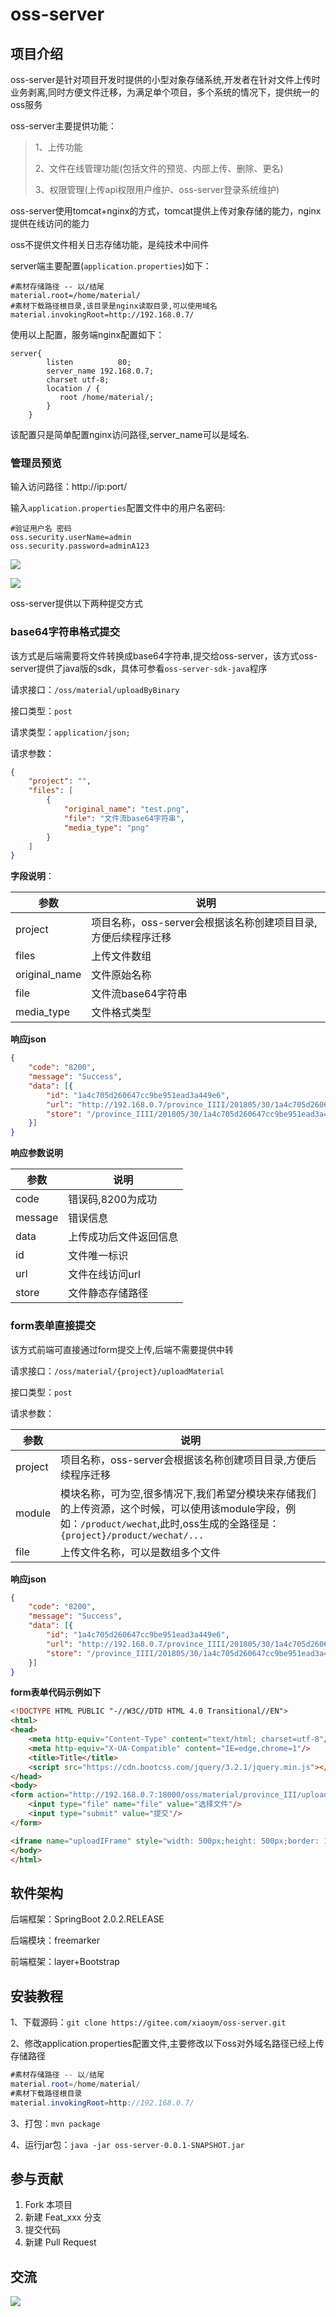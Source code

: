 # oss-server

## 项目介绍

oss-server是针对项目开发时提供的小型对象存储系统,开发者在针对文件上传时业务剥离,同时方便文件迁移，为满足单个项目，多个系统的情况下，提供统一的oss服务

oss-server主要提供功能：

>  1、上传功能
>
> 2、文件在线管理功能(包括文件的预览、内部上传、删除、更名)
>
> 3、权限管理(上传api权限用户维护、oss-server登录系统维护)

oss-server使用tomcat+nginx的方式，tomcat提供上传对象存储的能力，nginx提供在线访问的能力

oss不提供文件相关日志存储功能，是纯技术中间件

server端主要配置(`application.properties`)如下：

```properties
#素材存储路径 -- 以/结尾
material.root=/home/material/
#素材下载路径根目录,该目录是nginx读取目录,可以使用域名
material.invokingRoot=http://192.168.0.7/
```

使用以上配置，服务端nginx配置如下：

```nginx
server{
        listen          80;
        server_name 192.168.0.7;
        charset utf-8;
        location / {
           root /home/material/;
        }
    }
```

该配置只是简单配置nginx访问路径,server_name可以是域名.

### 管理员预览

输入访问路径：http://ip:port/

输入`application.properties`配置文件中的用户名密码:

```text
#验证用户名 密码
oss.security.userName=admin
oss.security.password=adminA123
```

![](static/oss4.png)

![](static/oss5.png)

oss-server提供以下两种提交方式

### base64字符串格式提交

该方式是后端需要将文件转换成base64字符串,提交给oss-server，该方式oss-server提供了java版的sdk，具体可参看`oss-server-sdk-java`程序

请求接口：`/oss/material/uploadByBinary`

接口类型：`post`

请求类型：`application/json;`

请求参数：

```json
{
    "project": "",
    "files": [
        {
            "original_name": "test.png",
            "file": "文件流base64字符串",
            "media_type": "png"
        }
    ]
}
```

**字段说明**：

| 参数          | 说明                                                         |
| ------------- | ------------------------------------------------------------ |
| project       | 项目名称，oss-server会根据该名称创建项目目录,方便后续程序迁移 |
| files         | 上传文件数组                                                 |
| original_name | 文件原始名称                                                 |
| file          | 文件流base64字符串                                           |
| media_type    | 文件格式类型                                                 |

**响应json**

```json
{
    "code": "8200",
    "message": "Success",
    "data": [{
        "id": "1a4c705d260647cc9be951ead3a449e6",
        "url": "http://192.168.0.7/province_IIII/201805/30/1a4c705d260647cc9be951ead3a449e6.jpg",
        "store": "/province_IIII/201805/30/1a4c705d260647cc9be951ead3a449e6.jpg"
    }]
}
```

**响应参数说明**

| 参数    | 说明                   |
| ------- | ---------------------- |
| code    | 错误码,8200为成功      |
| message | 错误信息               |
| data    | 上传成功后文件返回信息 |
| id      | 文件唯一标识           |
| url     | 文件在线访问url        |
| store   | 文件静态存储路径       |

### form表单直接提交

该方式前端可直接通过form提交上传,后端不需要提供中转

请求接口：`/oss/material/{project}/uploadMaterial`

接口类型：`post`

请求参数：

| 参数    | 说明                                                         |
| ------- | ------------------------------------------------------------ |
| project | 项目名称，oss-server会根据该名称创建项目目录,方便后续程序迁移 |
| module  | 模块名称，可为空,很多情况下,我们希望分模块来存储我们的上传资源，这个时候，可以使用该module字段，例如：`/product/wechat`,此时,oss生成的全路径是：`{project}/product/wechat/...` |
| file    | 上传文件名称，可以是数组多个文件                             |

**响应json**

```json
{
    "code": "8200",
    "message": "Success",
    "data": [{
        "id": "1a4c705d260647cc9be951ead3a449e6",
        "url": "http://192.168.0.7/province_IIII/201805/30/1a4c705d260647cc9be951ead3a449e6.jpg",
        "store": "/province_IIII/201805/30/1a4c705d260647cc9be951ead3a449e6.jpg"
    }]
}
```

**form表单代码示例如下**

```html
<!DOCTYPE HTML PUBLIC "-//W3C//DTD HTML 4.0 Transitional//EN">
<html>
<head>
    <meta http-equiv="Content-Type" content="text/html; charset=utf-8"/>
    <meta http-equiv="X-UA-Compatible" content="IE=edge,chrome=1"/>
    <title>Title</title>
    <script src="https://cdn.bootcss.com/jquery/3.2.1/jquery.min.js"></script>
</head>
<body>
<form action="http://192.168.0.7:18000/oss/material/province_III/uploadMaterial" method="post" enctype="multipart/form-data" target="uploadIFrame">
    <input type="file" name="file" value="选择文件"/>
    <input type="submit" value="提交"/>
</form>

<iframe name="uploadIFrame" style="width: 500px;height: 500px;border: 1px solid gray;"></iframe>
</body>
</html>
```

## 软件架构

后端框架：SpringBoot 2.0.2.RELEASE

后端模块：freemarker

前端框架：layer+Bootstrap

## 安装教程

1、下载源码：`git clone https://gitee.com/xiaoym/oss-server.git`

2、修改application.properties配置文件,主要修改以下oss对外域名路径已经上传存储路径

```java
#素材存储路径 -- 以/结尾
material.root=/home/material/
#素材下载路径根目录
material.invokingRoot=http://192.168.0.7/
```

3、打包：`mvn package`

4、运行jar包：`java -jar oss-server-0.0.1-SNAPSHOT.jar`

## 参与贡献

1. Fork 本项目
2. 新建 Feat_xxx 分支
3. 提交代码
4. 新建 Pull Request

## 交流

![](static/wechat.jpg)
